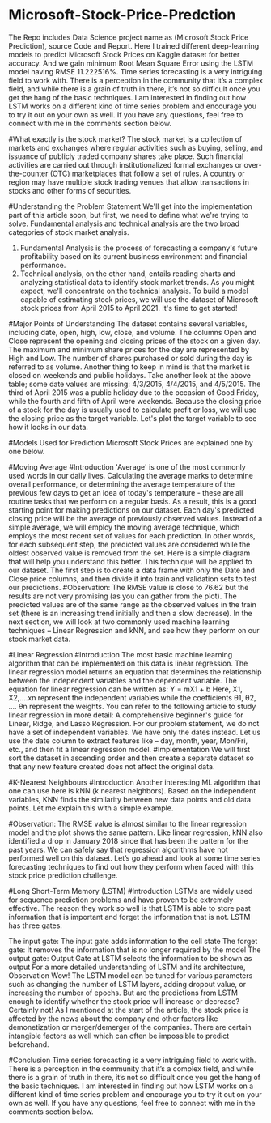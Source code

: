 # Microsoft-Stock-Price-Predction
The Repo includes Data Science project name as (Microsoft Stock Price Prediction), source Code and Report.
Here I trained different deep-learning models to predict Microsoft Stock Prices on Kaggle dataset for better accuracy. And we gain minimum Root Mean Square Error using the LSTM model having RMSE 11.222516%. 
Time series forecasting is a very intriguing field to work with. There is a perception in the community that it’s a complex field, and while there is a grain of truth in there, it’s not so difficult once you get the hang of the basic techniques. I am interested in finding out how LSTM works on a different kind of time series problem and encourage you to try it out on your own as well. If you have any questions, feel free to connect with me in the comments section below.

#What exactly is the stock market?
The stock market is a collection of markets and exchanges where regular activities such as buying, selling, and issuance of publicly traded company shares take place. Such financial activities are carried out through institutionalized formal exchanges or over-the-counter (OTC) marketplaces that follow a set of rules. A country or region may have multiple stock trading venues that allow transactions in stocks and other forms of securities.

#Understanding the Problem Statement
We'll get into the implementation part of this article soon, but first, we need to define what we're trying to solve. Fundamental analysis and technical analysis are the two broad categories of stock market analysis.
1. Fundamental Analysis is the process of forecasting a company's future profitability based on its current business environment and financial performance.
2. Technical analysis, on the other hand, entails reading charts and analyzing statistical data to identify stock market trends.
As you might expect, we'll concentrate on the technical analysis. To build a model capable of estimating stock prices, we will use the dataset of Microsoft stock prices from April 2015 to April 2021. It's time to get started!




#Major Points of Understanding
The dataset contains several variables, including date, open, high, low, close, and volume.
The columns Open and Close represent the opening and closing prices of the stock on a given day.
The maximum and minimum share prices for the day are represented by High and Low.
The number of shares purchased or sold during the day is referred to as volume.
Another thing to keep in mind is that the market is closed on weekends and public holidays.
Take another look at the above table; some date values are missing: 4/3/2015, 4/4/2015, and 4/5/2015. The third of April 2015 was a public holiday due to the occasion of Good Friday, while the fourth and fifth of April were weekends.
Because the closing price of a stock for the day is usually used to calculate profit or loss, we will use the closing price as the target variable. Let's plot the target variable to see how it looks in our data.

#Models Used for Prediction Microsoft Stock Prices are explained one by one below.

#Moving Average
#Introduction
'Average' is one of the most commonly used words in our daily lives. Calculating the average marks to determine overall performance, or determining the average temperature of the previous few days to get an idea of today's temperature - these are all routine tasks that we perform on a regular basis. As a result, this is a good starting point for making predictions on our dataset.
Each day's predicted closing price will be the average of previously observed values. Instead of a simple average, we will employ the moving average technique, which employs the most recent set of values for each prediction. In other words, for each subsequent step, the predicted values are considered while the oldest observed value is removed from the set. Here is a simple diagram that will help you understand this better.
This technique will be applied to our dataset. The first step is to create a data frame with only the Date and Close price columns, and then divide it into train and validation sets to test our predictions.
#Observation:
 The RMSE value is close to 76.62 but the results are not very promising (as you can gather from the plot). The predicted values are of the same range as the observed values in the train set (there is an increasing trend initially and then a slow decrease).
In the next section, we will look at two commonly used machine learning techniques – Linear Regression and kNN, and see how they perform on our stock market data.


#Linear Regression
#Introduction 
The most basic machine learning algorithm that can be implemented on this data is linear regression. The linear regression model returns an equation that determines the relationship between the independent variables and the dependent variable.
The equation for linear regression can be written as:
Y = mX1 + b
Here, X1, X2,….xn represent the independent variables while the coefficients θ1, θ2, …. θn represent the weights. You can refer to the following article to study linear regression in more detail:
A comprehensive beginner's guide for Linear, Ridge, and Lasso Regression. For our problem statement, we do not have a set of independent variables. We have only the dates instead. Let us use the date column to extract features like – day, month, year, Mon/Fri, etc., and then fit a linear regression model.
#Implementation
We will first sort the dataset in ascending order and then create a separate dataset so that any new feature created does not affect the original data.

#K-Nearest Neighbours
#Introduction
Another interesting ML algorithm that one can use here is kNN (k nearest neighbors). Based on the independent variables, KNN finds the similarity between new data points and old data points. Let me explain this with a simple example.

#Observation: The RMSE value is almost similar to the linear regression model and the plot shows the same pattern. Like linear regression, kNN also identified a drop in January 2018 since that has been the pattern for the past years. We can safely say that regression algorithms have not performed well on this dataset.
Let’s go ahead and look at some time series forecasting techniques to find out how they perform when faced with this stock price prediction challenge.




#Long Short-Term Memory (LSTM)
#Introduction
LSTMs are widely used for sequence prediction problems and have proven to be extremely effective. The reason they work so well is that LSTM is able to store past information that is important and forget the information that is not. LSTM has three gates:

The input gate: The input gate adds information to the cell state The forget gate: It removes the information that is no longer required by the model The output gate: Output Gate at LSTM selects the information to be shown as output For a more detailed understanding of LSTM and its architecture,
Observation Wow! The LSTM model can be tuned for various parameters such as changing the number of LSTM layers, adding dropout value, or increasing the number of epochs. But are the predictions from LSTM enough to identify whether the stock price will increase or decrease? Certainly not!
As I mentioned at the start of the article, the stock price is affected by the news about the company and other factors like demonetization or merger/demerger of the companies. There are certain intangible factors as well which can often be impossible to predict beforehand.

#Conclusion
Time series forecasting is a very intriguing field to work with. There is a perception in the community that it’s a complex field, and while there is a grain of truth in there, it’s not so difficult once you get the hang of the basic techniques.
I am interested in finding out how LSTM works on a different kind of time series problem and encourage you to try it out on your own as well. If you have any questions, feel free to connect with me in the comments section below.




